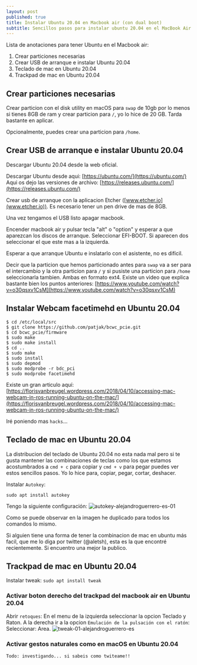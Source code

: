 ```yaml
---
layout: post
published: true
title: Instalar Ubuntu 20.04 en Macbook air (con dual boot)
subtitle: Sencillos pasos para instalar ubuntu 20.04 en el MacBook Air sin perder macOS
---
```

Lista de anotaciones para tener Ubuntu en el Macbook air:
1. Crear particiones necesarias
2. Crear USB de arranque e instalar Ubuntu 20.04
3. Teclado de mac en Ubuntu 20.04
4. Trackpad de mac en Ubuntu 20.04

## Crear particiones necesarias
Crear particion con el disk utility en macOS para `swap` de 10gb por lo menos si tienes 8GB de ram y crear particion para `/`, yo lo hice de 20 GB. Tarda bastante en aplicar.

Opcionalmente, puedes crear una particion para `/home`.

## Crear USB de arranque e instalar Ubuntu 20.04
Descargar Ubuntu 20.04 desde la web oficial.

Descargar Ubuntu desde aqui: [https://ubuntu.com/](https://ubuntu.com/)
Aqui os dejo las versiones de archivo: [https://releases.ubuntu.com/](https://releases.ubuntu.com/)

Crear usb de arranque con la aplicacion Etcher ([www.etcher.io](www.etcher.io)). Es necesario tener un pen drive de mas de 8GB.

Una vez tengamos el USB listo apagar macbook.

Encender macbook air y pulsar tecla "alt" o "option" y esperar a que aparezcan los discos de arranque.
Seleccionar EFI-BOOT. Si aparecen dos seleccionar el que este mas a la izquierda.

Esperar a que arranque Ubuntu e  inslatarlo con el asistente, no es difícil.

Decir que la particion que hemos particionado antes para `swap` va a ser para el intercambio y la otra particion para `/` y si pusiste una particion para `/home` seleccionarla tambien. Ambas en formato ext4.
Existe un video que explica bastante bien los puntos anteriores: [https://www.youtube.com/watch?v=o30qsxv1CsM](https://www.youtube.com/watch?v=o30qsxv1CsM)

## Instalar Webcam facetimehd en Ubuntu 20.04

```
$ cd /etc/local/src
$ git clone https://github.com/patjak/bcwc_pcie.git
$ cd bcwc_pcie/firmware
$ sudo make
$ sudo make install
$ cd ..
$ sudo make
$ sudo install
$ sudo depmod
$ sudo modprobe -r bdc_pci
$ sudo modprobe facetimehd
```

Existe un gran articulo aquí: [https://florisvanbreugel.wordpress.com/2018/04/10/accessing-mac-webcam-in-ros-running-ubuntu-on-the-mac/](https://florisvanbreugel.wordpress.com/2018/04/10/accessing-mac-webcam-in-ros-running-ubuntu-on-the-mac/)

Iré poniendo mas `hacks`...

## Teclado de mac en Ubuntu 20.04
La distribucion del teclado de Ubuntu 20.04 no esta nada mal pero si te gusta mantener las combinaciones de teclas como los que estamos acostumbrados a `cmd + c` para copiar y `cmd + v` para pegar puedes ver estos sencillos pasos. Yo lo hice para, copiar, pegar, cortar, deshacer.

Instalar `Autokey`: 

```sudo apt install autokey```

Tengo la siguiente configuración: 
![autokey-alejandroguerrero-es-01]({{site.baseurl}}/img/autokey-alejandroguerrero-es-01.png)

Como se puede observar en la imagen he duplicado para todos los comandos lo mismo.

Si alguien tiene una forma de tener la combinacion de mac en ubuntu más facil, que me lo diga por twitter (@aletsh), esta es la que encontré recientemente. Si encuentro una mejor la publico.

## Trackpad de mac en Ubuntu 20.04
Instalar tweak:
``` sudo apt install tweak ```

### Activar boton derecho del trackpad del macbook air en Ubuntu 20.04
Abrir `retoques`:
En el menu de la izquierda seleccionar la opcion Teclado y Raton.
A la derecha ir a la opcion `Emulación de la pulsación con el ratón`:
Seleccionar: Area.
![tweak-01-alejandroguerrero-es]({{site.baseurl}}/img/tweak-01-alejandroguerrero-es.png)

### Activar gestos naturales como en macOS en Ubuntu 20.04
`Todo: investigando... si sabeis como twiteame!!`

